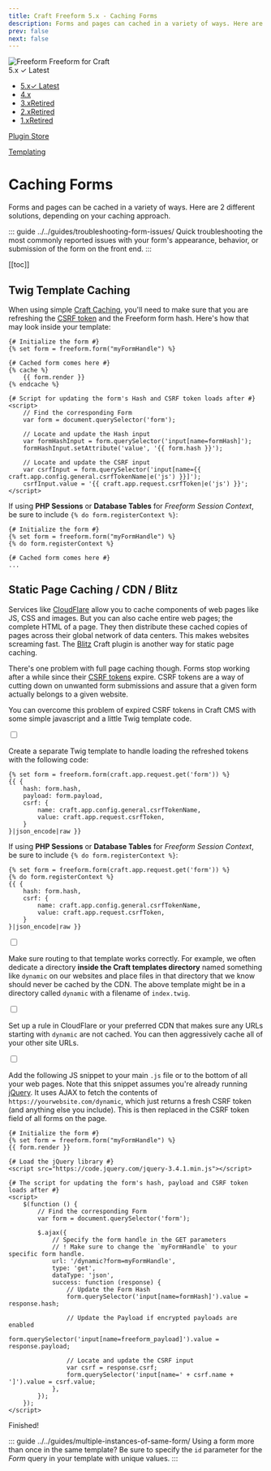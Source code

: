 ```yaml
---
title: Craft Freeform 5.x - Caching Forms
description: Forms and pages can cached in a variety of ways. Here are some solutions to consider...
prev: false
next: false
---
```


<meta property="og:image" content="https://docs.solspace.com/extras/social/craft/freeform/freeform.png" />

<div id="pr-heading">
    <img src="https://docs.solspace.com/extras/icons/products/freeform-icon.png" alt="Freeform" class="pr-image">
    <span class="pr-name">Freeform</span>
    <span class="pr-category">for Craft</span>
    <div class="pr-v-wrapper">
        <div class="pr-v">
            <span class="pr-v-v">5.x</span>
            <span class="pr-v-type pr-latest">✓ Latest</span>
            <span class="pr-v-arrow arrow down"></span>
        </div>
        <ul class="pr-v-list">
            <li><a href="/craft/freeform/v5/">5.x<span class="pr-v-type pr-latest">✓ Latest</span></a></li>
            <li><a href="/craft/freeform/v4/">4.x</a></li>
            <li><a href="/craft/freeform/v3/">3.x<span class="pr-v-type pr-retired">Retired</span></a></li>
            <li><a href="/craft/freeform/v2/">2.x<span class="pr-v-type pr-retired">Retired</span></a></li>
            <li><a href="/craft/freeform/v1/">1.x<span class="pr-v-type pr-retired">Retired</span></a></li>
        </ul>
    </div>
    <div class="pr-buy">
        <a href="https://plugins.craftcms.com/freeform" class="button button-blue"><span class="external-url">Plugin Store</span></a>
    </div>
</div>

<span class="page-section"><a href="/craft/freeform/v5/templates/">Templating</a></span>

# Caching Forms <Badge type="feature" text="Improved in 5.0+" />

Forms and pages can be cached in a variety of ways. Here are 2 different solutions, depending on your caching approach.

::: guide ../../guides/troubleshooting-form-issues/
Quick troubleshooting the most commonly reported issues with your form's appearance, behavior, or submission of the form on the front end.
:::


[[toc]]


## Twig Template Caching

When using simple [Craft Caching](https://craftcms.com/docs/5.x/reference/twig/tags.html#cache), you'll need to make sure that you are refreshing the [CSRF token](https://craftcms.com/docs/5.x/development/forms.html#csrf) and the Freeform form hash. Here's how that may look inside your template:

```twig
{# Initialize the form #}
{% set form = freeform.form("myFormHandle") %}

{# Cached form comes here #}
{% cache %}
    {{ form.render }}
{% endcache %}

{# Script for updating the form's Hash and CSRF token loads after #}
<script>
    // Find the corresponding Form
    var form = document.querySelector('form');

    // Locate and update the Hash input
    var formHashInput = form.querySelector('input[name=formHash]');
    formHashInput.setAttribute('value', '{{ form.hash }}');

    // Locate and update the CSRF input
    var csrfInput = form.querySelector('input[name={{ craft.app.config.general.csrfTokenName|e('js') }}]');
    csrfInput.value = '{{ craft.app.request.csrfToken|e('js') }}';
</script>
```

If using **PHP Sessions** or **Database Tables** for _Freeform Session Context_, be sure to include `{% do form.registerContext %}`:

```twig {3}
{# Initialize the form #}
{% set form = freeform.form("myFormHandle") %}
{% do form.registerContext %}

{# Cached form comes here #}
...
```


## Static Page Caching / CDN / Blitz

Services like [CloudFlare](http://cloudflare.com) allow you to cache components of web pages like JS, CSS and images. But you can also cache entire web pages; the complete HTML of a page. They then distribute these cached copies of pages across their global network of data centers. This makes websites screaming fast. The [Blitz](https://plugins.craftcms.com/blitz) Craft plugin is another way for static page caching.

There's one problem with full page caching though. Forms stop working after a while since their [CSRF tokens](https://craftcms.com/docs/5.x/development/forms.html#csrf) expire. CSRF tokens are a way of cutting down on unwanted form submissions and assure that a given form actually belongs to a given website.

You can overcome this problem of expired CSRF tokens in Craft CMS with some simple javascript and a little Twig template code.

<div class="step">
<label for="step1"><input type="checkbox" class="step-check" id="step1">

Create a separate Twig template to handle loading the refreshed tokens with the following code:

</label>

```twig
{% set form = freeform.form(craft.app.request.get('form')) %}
{{ {
    hash: form.hash,
    payload: form.payload,
    csrf: {
        name: craft.app.config.general.csrfTokenName,
        value: craft.app.request.csrfToken,
    }
}|json_encode|raw }}
```

If using **PHP Sessions** or **Database Tables** for _Freeform Session Context_, be sure to include `{% do form.registerContext %}`:

```twig {2}
{% set form = freeform.form(craft.app.request.get('form')) %}
{% do form.registerContext %}
{{ {
    hash: form.hash,
    csrf: {
        name: craft.app.config.general.csrfTokenName,
        value: craft.app.request.csrfToken,
    }
}|json_encode|raw }}
```

</div>

<div class="step">
<label for="step2"><input type="checkbox" class="step-check" id="step2">

Make sure routing to that template works correctly. For example, we often dedicate a directory **inside the Craft templates directory** named something like `dynamic` on our websites and place files in that directory that we know should never be cached by the CDN. The above template might be in a directory called `dynamic` with a filename of `index.twig`.

</label>
</div>

<div class="step">
<label for="step3"><input type="checkbox" class="step-check" id="step3">

Set up a rule in CloudFlare or your preferred CDN that makes sure any URLs starting with `dynamic` are not cached. You can then aggressively cache all of your other site URLs.

</label>
</div>

<div class="step">
<label for="step4"><input type="checkbox" class="step-check" id="step4">

Add the following JS snippet to your main `.js` file or to the bottom of all your web pages. Note that this snippet assumes you're already running [jQuery](https://jquery.com). It uses AJAX to fetch the contents of `https://yourwebsite.com/dynamic`, which just returns a fresh CSRF token (and anything else you include). This is then replaced in the CSRF token field of all forms on the page.

</label>

```twig
{# Initialize the form #}
{% set form = freeform.form("myFormHandle") %}
{{ form.render }}

{# Load the jQuery library #}
<script src="https://code.jquery.com/jquery-3.4.1.min.js"></script>

{# The script for updating the form's hash, payload and CSRF token loads after #}
<script>
    $(function () {
        // Find the corresponding Form
        var form = document.querySelector('form');

        $.ajax({
            // Specify the form handle in the GET parameters
            // ! Make sure to change the `myFormHandle` to your specific form handle.
            url: '/dynamic?form=myFormHandle',
            type: 'get',
            dataType: 'json',
            success: function (response) {
                // Update the Form Hash
                form.querySelector('input[name=formHash]').value = response.hash;

                // Update the Payload if encrypted payloads are enabled
                form.querySelector('input[name=freeform_payload]').value = response.payload;

                // Locate and update the CSRF input
                var csrf = response.csrf;
                form.querySelector('input[name=' + csrf.name + ']').value = csrf.value;
            },
        });
    });
</script>
```

</div>

<div class="step-finished">Finished!</div>

::: guide ../../guides/multiple-instances-of-same-form/
Using a form more than once in the same template? Be sure to specify the `id` parameter for the _Form_ query in your template with unique values.
:::
